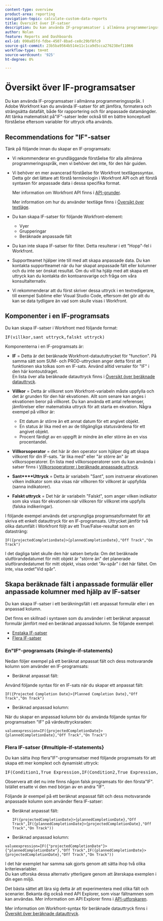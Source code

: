 ```yaml
---
content-type: overview
product-area: reporting
navigation-topic: calculate-custom-data-reports
title: Översikt över IF-satser
description: Du kan använda IF-programsatser i allmänna programmeringsspråk. I Adobe Workfront kan du använda IF-satser för att jämföra, formatera och strängsätta datafält, både för rapportering och för anpassade datamängder. Att tänka matematiskt på"IF"-satser leder också till en bättre konceptuell förståelse eftersom variabler för uttryck ofta används.
author: Nolan
feature: Reports and Dashboards
exl-id: 090a85fd-fdbe-4507-8bad-ce8c29bf8fc9
source-git-commit: 23b5ba9564b514e11c1ca9d5cca276238ef11066
workflow-type: tm+mt
source-wordcount: '925'
ht-degree: 0%

---
```


# Översikt över IF-programsatser

<!-- Audited: 1/2024 -->

Du kan använda IF-programsatser i allmänna programmeringsspråk. I Adobe Workfront kan du använda IF-satser för att jämföra, formatera och strängsätta datafält, både för rapportering och för anpassade datamängder. Att tänka matematiskt på&quot;IF&quot;-satser leder också till en bättre konceptuell förståelse eftersom variabler för uttryck ofta används.

## Recommendations for &quot;IF&quot;-satser

Tänk på följande innan du skapar en IF-programsats:

* Vi rekommenderar en grundläggande förståelse för alla allmänna programmeringsspråk, men vi behöver det inte, för den här guiden.
* Vi behöver en mer avancerad förståelse för Workfront textlägessyntax. Detta gör det lättare att förstå terminologin i Workfront API och att förstå syntaxen för anpassade data i dessa specifika format.

  Mer information om Workfront API finns i [API-grunder](../../../wf-api/general/api-basics.md).

  Mer information om hur du använder textläge finns i [Översikt över textläge](../../../reports-and-dashboards/reports/text-mode/understand-text-mode.md).

* Du kan skapa IF-satser för följande Workfront-element:

   * Vyer
   * Grupperingar
   * Beräknade anpassade fält

* Du kan inte skapa IF-satser för filter. Detta resulterar i ett &quot;Hopp&quot;-fel i Workfront.
* Supportteamet hjälper inte till med att skapa anpassade data. Du kan kontakta supportteamet när du har skapat anpassade fält eller kolumner och du inte ser önskat resultat. Om du vill ha hjälp med att skapa ett uttryck kan du kontakta din kontoansvarige och fråga om våra konsultalternativ.
* Vi rekommenderar att du först skriver dessa uttryck i en textredigerare, till exempel Sublime eller Visual Studio Code, eftersom det gör att du kan se data tydligare än vad som skulle visas i Workfront.

## Komponenter i en IF-programsats

Du kan skapa IF-satser i Workfront med följande format:
<pre>IF(villkor,sant uttryck,falskt uttryck)</pre>Komponenterna i en IF-programsats är:

* **IF** = Detta är det beräknade Workfront-dataututtrycket för &quot;function&quot;. På samma sätt som SUM- och PROD-uttrycken anger detta först att funktionen ska tolkas som en IF-sats. Använd alltid versaler för &quot;IF&quot; i den här kontoutdraget.\
  En lista över alla beräknade datauttryck finns i [Översikt över beräknade datauttryck](../../../reports-and-dashboards/reports/calc-cstm-data-reports/calculated-data-expressions.md).

* **Villkor** = Detta är villkoret som Workfront-variabeln måste uppfylla och det är grunden för den här ekvationen. Allt som senare kan anges i ekvationen beror på villkoret. Du kan använda ett antal referenser, jämförelser eller matematiska uttryck för att starta en ekvation. Några exempel på villkor är:

   * Ett datum är större än ett annat datum för ett angivet objekt.
   * En status är lika med en av de tillgängliga statusvärdena för ett angivet objekt.
   * Procent färdigt av en uppgift är mindre än eller större än en viss procentandel.

* **Villkorsoperator** = det här är den operator som hjälper dig att skapa villkoret för din IF-sats. &quot;är lika med&quot; eller &quot;är större än&quot; är villkorsoperatorer. En lista med villkorsoperatorer som du kan använda i satser finns i [Villkorsoperatorer i beräknade anpassade uttryck](../../../reports-and-dashboards/reports/calc-cstm-data-reports/condition-operators-calculated-custom-expressions.md).

* **Sant****Uttryck** = Detta är variabeln &quot;Sant&quot;, som instruerar ekvationen vilken indikator som ska visas när villkoren för villkoret är uppfyllda (sanna indikatorer).

* **Falskt uttryck** = Det här är variabeln &quot;Falskt&quot;, som anger vilken indikator som ska visas för ekvationen när villkoren för villkoret inte uppfylls (falska indikeringar).

I följande exempel används det ursprungliga programsatsformatet för att skriva ett enkelt datauttryck för en IF-programsats. Uttrycket jämför två olika datumfält i Workfront följt av ett True/False-resultat som en datasträng:

```
IF({projectedCompletionDate}>{plannedCompletionDate},"Off Track","On Track")
```

I det dagliga talet skulle den här satsen betyda: Om det beräknade slutförandedatumet för mitt objekt är &quot;större än&quot; det planerade slutförandedatumet för mitt objekt, visas ordet &quot;Av-spår&quot; i det här fältet. Om inte, visa ordet&quot;Vid spår&quot;.

## Skapa beräknade fält i anpassade formulär eller anpassade kolumner med hjälp av IF-satser

Du kan skapa IF-satser i ett beräkningsfält i ett anpassat formulär eller i en anpassad kolumn.

Det finns en skillnad i syntaxen som du använder i ett beräknat anpassat formulär jämfört med en beräknad anpassad kolumn. Se följande exempel:

* [Enstaka IF-satser](#single-if-statements)
* [Flera IF-satser](#multiple-if-statements)

### En&quot;IF&quot;-programsats {#single-if-statements}

Nedan följer exempel på ett beräknat anpassat fält och dess motsvarande kolumn som använder en IF-programsats:

* Beräknat anpassat fält:

Använd följande syntax för en IF-sats när du skapar ett anpassat fält:

```
IF({Projected Completion Date}>{Planned Completion Date},"Off Track","On Track")
```

* Beräknad anpassad kolumn:

När du skapar en anpassad kolumn bör du använda följande syntax för programsatsen &quot;IF&quot; på värdeuttrycksraden:

```
valueexpression=IF({projectedCompletionDate}>{plannedCompletionDate},"Off Track","On Track")
```

### Flera IF-satser {#multiple-if-statements}

Du kan sätta ihop flera&quot;IF&quot;-programsatser med följande programsats för att skapa ett mer komplext och dynamiskt uttryck:

<pre>IF(Condition1,True Expression,IF(Condition2,True Expression,False Expression))</pre>Observera att det nu inte finns någon falsk programsats för den första"IF". Istället ersatte vi den med början av en andra "IF".

Följande är exempel på ett beräknat anpassat fält och dess motsvarande anpassade kolumn som använder flera IF-satser:

* Beräknat anpassat fält:

  ```
  IF({projectedCompletionDate}>{plannedCompletionDate},"Off Track",IF({plannedCompletionDate}>{projectedCompletionDate},"Off Track","On Track"))
  ```

* Beräknad anpassad kolumn:

```
valueexpression=IF({"projectedCompletionDate"}>{"plannedCompletionDate"},"Off Track",IF({plannedCompletionDate}>{projectedCompletionDate},"Off Track","On Track"))
```

I det här exemplet har samma sak gjorts genom att sätta ihop två olika kriterievariabler.\
Du kan utforska dessa alternativ ytterligare genom att återskapa exemplen i din egen miljö.

Det bästa sättet att lära sig detta är att experimentera med olika fält och scenarier. Bekanta dig också med API Explorer, som visar fältnamnen som kan användas. Mer information om API Explorer finns i [API-utforskaren](../../../wf-api/general/api-explorer.md).

Mer information om Workfront-syntax för beräknade datauttryck finns i [Översikt över beräknade datauttryck](../../../reports-and-dashboards/reports/calc-cstm-data-reports/calculated-data-expressions.md).
